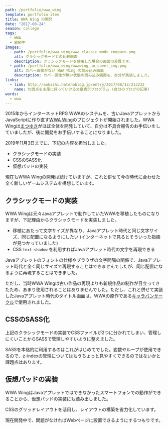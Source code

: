 ```yaml
---
path: /portfolio/wwa_wing
template: portfolio-item
title: WWA Wing の開発
date: "2017-08-24"
season: college
tags:
  - WWA
  - 継続中
images:
  - path: /portfolio/wwa_wing/wwa_classic_mode_compare.png
    alt: クラシックモードとの比較画面
    description: クラシックモードを使用した場合の画面の差異です。
  - path: /portfolio/wwa_wing/wwawing_no_cover_img.png
    alt: カバー画像がない WWA Wing の読み込み画面
    description: カバー画像が無い状態の読み込み画面も、自分が実装しました。
links:
  - link: http://aokashi.hatenablog.jp/entry/2017/08/12/213232
    name: 句読点を末尾に持っていける文章表示プログラム (自分のブログの記事)
words:
  - wwa
---
```


2015年からインターネットRPG WWAのシステムを、古いJavaアプレットからJavaScriptに作り直す[WWA Wing](https://wwawing.com)のプロジェクトが開始されました。WWA Wingは[まつゆき](https://matsuyuki.dev)がほぼ全体を開発していて、自分は不具合報告のお手伝いをしていましたが、後に開発をお手伝いすることになりました。

2019年11月3日までに、下記の内容を担当しました。

- クラシックモードの実装
- CSSのSASS化
- 仮想パッドの実装

現在もWWA Wingの開発は続けていますが、これと併せて今の時代に合わせた全く新しいゲームシステムを構想しています。

## クラシックモードの実装

WWA Wingは元々Javaアプレットで動作していたWWAを移植したものになりますが、下記理由からクラシックモードを実装しました。

- 移植にあたって文字サイズが異なり、Javaアプレット時代と同じ文字サイズ、同じ配置になるようにしたい (インターネットで見るとそういった指摘が見つかっていました)
- CSS `text-shadow` を利用すればJavaアプレット時代の文字を再現できる

Javaアプレットのフォントの仕様やブラウザの文字間隔の関係で、Javaアプレット時代と全く同じサイズで再現することはできませんでしたが、同じ配置になるように再現することはできました。

ただし、当時WWA Wingは古い作品の再現よりも新規作品の制作が目立ってきたため、あまり使用されることはありませんでした。ただし、これと併せて実装したJavaアプレット時代のタイトル画面は、WWAの原作である[キャラバンサークル](https://wwajp.com)で使用されました。

## CSSのSASS化

上記のクラシックモードの実装でCSSファイルが2つに分かれてしまい、管理しにくいことからSASSで管理しやすいように整えました。

SASSを本格的に利用するのはこれがはじめてでした。変数やループが使用できるので、z-indexの管理についてはもうちょっと見やすくできるのではないかと課題点はあります。

## 仮想パッドの実装

WWA WingはJavaアプレットではできなかったスマートフォンでの動作ができることから、仮想パッドの実装にも踏み出しました。

CSSのグリッドレイアウトを活用し、レイアウトの構築を省力化しています。

現在開発中で、問題がなければWebページに設置できるようにするつもりです。
